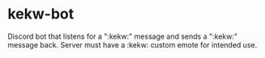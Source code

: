 # kekw-bot
Discord bot that listens for a ":kekw:" message and sends a ":kekw:" message back. Server must have a :kekw: custom emote for intended use.
